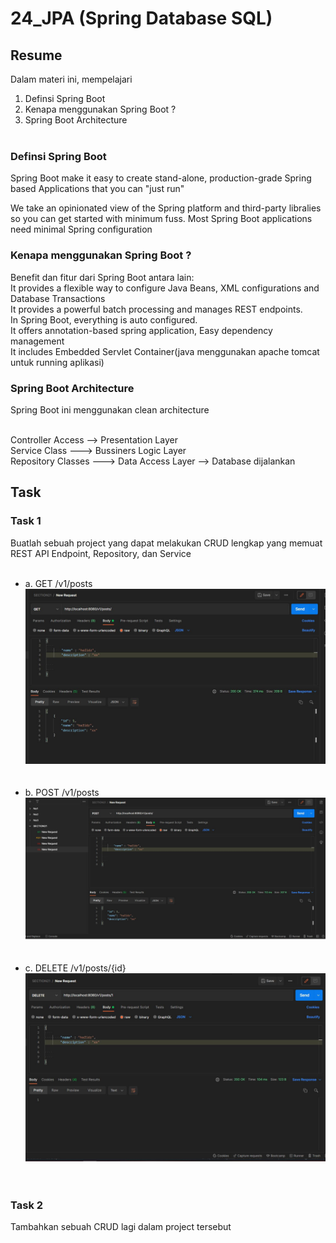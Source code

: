 # 24_JPA (Spring Database SQL)

## Resume

Dalam materi ini, mempelajari <br />

1. Definsi Spring Boot <br />
2. Kenapa menggunakan Spring Boot ?<br />
3. Spring Boot Architecture<br /><br />

### Definsi Spring Boot

Spring Boot make it easy to create stand-alone,
production-grade Spring based Applications that you can "just run" <br />

We take an opinionated view of the Spring platform and third-party libralies so you can get started with minimum fuss.
Most Spring Boot applications need minimal Spring configuration

### Kenapa menggunakan Spring Boot ?

Benefit dan fitur dari Spring Boot antara lain: <br />
It provides a flexible way to configure Java Beans, XML configurations and Database Transactions <br />
It provides a powerful batch processing and manages REST endpoints. <br />
In Spring Boot, everything is auto configured. <br />
It offers annotation-based spring application, Easy dependency management <br />
It includes Embedded Servlet Container(java menggunakan apache tomcat untuk running aplikasi)

### Spring Boot Architecture

Spring Boot ini menggunakan clean architecture <br /><br />

Controller Access --> Presentation Layer
<br />
Service Class ---> Bussiners Logic Layer
<br />
Repository Classes ---> Data Access Layer --> Database dijalankan

## Task

### Task 1

Buatlah sebuah project yang dapat
melakukan CRUD lengkap yang memuat REST API Endpoint, Repository, dan Service<br /><br />

- a. GET /v1/posts <br />
  ![CODE-JSON-NO-2](<https://github.com/hafidzencis/java_muhammad-hafidz-febriansyah/blob/master/22_Getting%20Started%20REST%20Spring%20Boot%20(MVC)/screenshot/GET.JPG>)<br /><br/><br />
- b. POST /v1/posts <br />
  ![CODE-JSON-NO-2](<https://github.com/hafidzencis/java_muhammad-hafidz-febriansyah/blob/master/22_Getting%20Started%20REST%20Spring%20Boot%20(MVC)/screenshot/POST.JPG>)<br /><br/><br />
- c. DELETE /v1/posts/{id} <br />
  ![CODE-JSON-NO-2](<https://github.com/hafidzencis/java_muhammad-hafidz-febriansyah/blob/master/22_Getting%20Started%20REST%20Spring%20Boot%20(MVC)/screenshot/DELETE.JPG>)<br /><br/><br />

### Task 2

Tambahkan sebuah CRUD lagi dalam project tersebut <br /><br />
